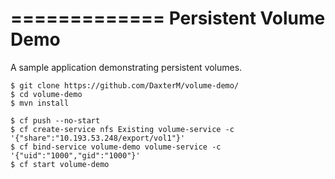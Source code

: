 =============
Persistent Volume Demo
=============

A sample application demonstrating persistent volumes. 
```
$ git clone https://github.com/DaxterM/volume-demo/
$ cd volume-demo
$ mvn install

$ cf push --no-start
$ cf create-service nfs Existing volume-service -c '{"share":"10.193.53.248/export/vol1"}'
$ cf bind-service volume-demo volume-service -c '{"uid":"1000","gid":"1000"}'
$ cf start volume-demo
```
